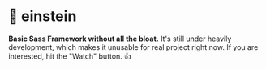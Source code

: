 # 🐶 einstein

**Basic Sass Framework without all the bloat.** It's still under heavily development, which makes it unusable for real project right now. If you are interested, hit the "Watch" button. 👍
